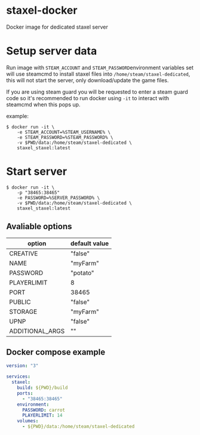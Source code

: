 # staxel-docker

Docker image for dedicated staxel server

# Setup server data

Run image with `STEAM_ACCOUNT` and `STEAM_PASSWORD`environment variables set will use
steamcmd to install staxel files into `/home/steam/staxel-dedicated`, this will not start the server,
only download/update the game files.

If you are using steam guard you will be requested to enter a steam guard code so it's recommended to
run docker using `-it` to interact with steamcmd when this pops up.

example:

```console
$ docker run -it \
    -e STEAM_ACCOUNT=%STEAM_USERNAME% \
    -e STEAM_PASSWORD=%STEAM_PASSWORD% \
    -v $PWD/data:/home/steam/staxel-dedicated \
    staxel_staxel:latest
```

# Start server

```console
$ docker run -it \
    -p "38465:38465"
    -e PASSWORD=%SERVER_PASSWORD% \
    -v $PWD/data:/home/steam/staxel-dedicated \
    staxel_staxel:latest
```

## Avaliable options

| option          | default value |
| --------------- | ------------- |
| CREATIVE        | "false"       |
| NAME            | "myFarm"      |
| PASSWORD        | "potato"      |
| PLAYERLIMIT     | 8             |
| PORT            | 38465         |
| PUBLIC          | "false"       |
| STORAGE         | "myFarm"      |
| UPNP            | "false"       |
| ADDITIONAL_ARGS | ""            |

## Docker compose example

```yaml
version: "3"

services:
  staxel:
    build: ${PWD}/build
    ports:
      - "38465:38465"
    environment:
      PASSWORD: carrot
      PLAYERLIMIT: 14
    volumes:
      - ${PWD}/data:/home/steam/staxel-dedicated
```
